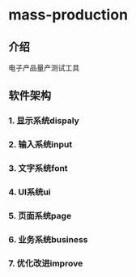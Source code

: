 # mass-production

## 介绍
电子产品量产测试工具

## 软件架构
### 1. 显示系统dispaly
### 2. 输入系统input
### 3. 文字系统font
### 4. UI系统ui
### 5. 页面系统page
### 6. 业务系统business
### 7. 优化改进improve
